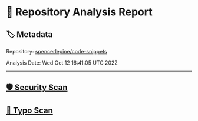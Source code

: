 # 🧪 Repository Analysis Report

## 🏷️ Metadata

Repository:
[spencerlepine/code-snippets](https://github.com/spencerlepine/code-snippets)

Analysis Date:
Wed Oct 12 16:41:05 UTC 2022

---

## [🛡️ Security Scan](./security)


## [🚫 Typo Scan](./typos)


